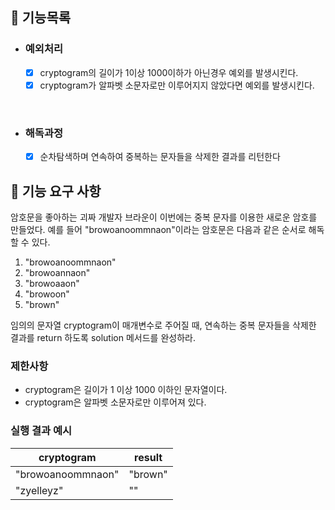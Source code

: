 ## 📌 기능목록
- ### 예외처리
    - [x] cryptogram의 길이가 1이상 1000이하가 아닌경우 예외를 발생시킨다.
    - [x] cryptogram가 알파벳 소문자로만 이루어지지 않았다면 예외를 발생시킨다.

<br/>

- ### 해독과정
    - [x] 순차탐색하며 연속하여 중복하는 문자들을 삭제한 결과를 리턴한다



## 🚀 기능 요구 사항

암호문을 좋아하는 괴짜 개발자 브라운이 이번에는 중복 문자를 이용한 새로운 암호를 만들었다. 예를 들어 "browoanoommnaon"이라는 암호문은 다음과 같은 순서로 해독할 수 있다.

1. "browoanoommnaon"
2. "browoannaon"
3. "browoaaon"
4. "browoon"
5. "brown"

임의의 문자열 cryptogram이 매개변수로 주어질 때, 연속하는 중복 문자들을 삭제한 결과를 return 하도록 solution 메서드를 완성하라.

### 제한사항

- cryptogram은 길이가 1 이상 1000 이하인 문자열이다.
- cryptogram은 알파벳 소문자로만 이루어져 있다.

### 실행 결과 예시

| cryptogram | result |
| --- | --- |
| "browoanoommnaon" | "brown" |
| "zyelleyz" | "" |
